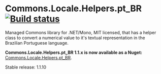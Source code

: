 Commons.Locale.Helpers.pt_BR  [![Build status](https://ci.appveyor.com/api/projects/status/8ntvrusmf96kiqo7?svg=true)](https://ci.appveyor.com/project/monoman/managed-commons-locale-helpers-pt-br)
============================

Managed Commons library for .NET/Mono, MIT licensed, that has a helper class to convert a numerical value to it's textual representation in the Brazilian Portuguese language.

__Commons.Locale.Helpers.pt_BR 1.1.x is now available as a Nuget:__ [Commons.Locale.Helpers.pt_BR](https://www.nuget.org/packages/Commons.Locale.Helpers.pt_BR/).

Stable release: 1.1.10
